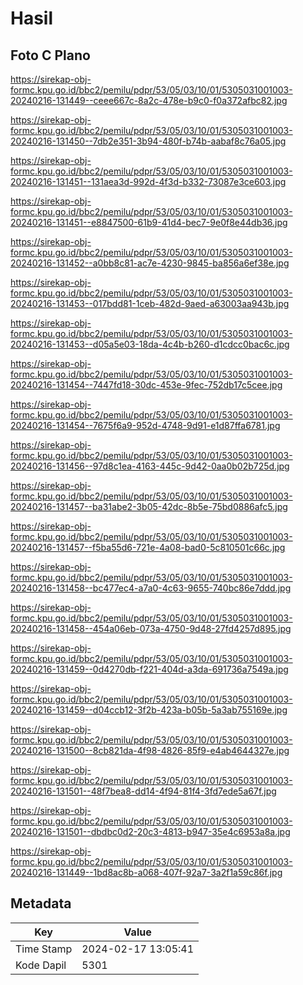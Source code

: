 # Hasil

## Foto C Plano

https://sirekap-obj-formc.kpu.go.id/bbc2/pemilu/pdpr/53/05/03/10/01/5305031001003-20240216-131449--ceee667c-8a2c-478e-b9c0-f0a372afbc82.jpg

https://sirekap-obj-formc.kpu.go.id/bbc2/pemilu/pdpr/53/05/03/10/01/5305031001003-20240216-131450--7db2e351-3b94-480f-b74b-aabaf8c76a05.jpg

https://sirekap-obj-formc.kpu.go.id/bbc2/pemilu/pdpr/53/05/03/10/01/5305031001003-20240216-131451--131aea3d-992d-4f3d-b332-73087e3ce603.jpg

https://sirekap-obj-formc.kpu.go.id/bbc2/pemilu/pdpr/53/05/03/10/01/5305031001003-20240216-131451--e8847500-61b9-41d4-bec7-9e0f8e44db36.jpg

https://sirekap-obj-formc.kpu.go.id/bbc2/pemilu/pdpr/53/05/03/10/01/5305031001003-20240216-131452--a0bb8c81-ac7e-4230-9845-ba856a6ef38e.jpg

https://sirekap-obj-formc.kpu.go.id/bbc2/pemilu/pdpr/53/05/03/10/01/5305031001003-20240216-131453--017bdd81-1ceb-482d-9aed-a63003aa943b.jpg

https://sirekap-obj-formc.kpu.go.id/bbc2/pemilu/pdpr/53/05/03/10/01/5305031001003-20240216-131453--d05a5e03-18da-4c4b-b260-d1cdcc0bac6c.jpg

https://sirekap-obj-formc.kpu.go.id/bbc2/pemilu/pdpr/53/05/03/10/01/5305031001003-20240216-131454--7447fd18-30dc-453e-9fec-752db17c5cee.jpg

https://sirekap-obj-formc.kpu.go.id/bbc2/pemilu/pdpr/53/05/03/10/01/5305031001003-20240216-131454--7675f6a9-952d-4748-9d91-e1d87ffa6781.jpg

https://sirekap-obj-formc.kpu.go.id/bbc2/pemilu/pdpr/53/05/03/10/01/5305031001003-20240216-131456--97d8c1ea-4163-445c-9d42-0aa0b02b725d.jpg

https://sirekap-obj-formc.kpu.go.id/bbc2/pemilu/pdpr/53/05/03/10/01/5305031001003-20240216-131457--ba31abe2-3b05-42dc-8b5e-75bd0886afc5.jpg

https://sirekap-obj-formc.kpu.go.id/bbc2/pemilu/pdpr/53/05/03/10/01/5305031001003-20240216-131457--f5ba55d6-721e-4a08-bad0-5c810501c66c.jpg

https://sirekap-obj-formc.kpu.go.id/bbc2/pemilu/pdpr/53/05/03/10/01/5305031001003-20240216-131458--bc477ec4-a7a0-4c63-9655-740bc86e7ddd.jpg

https://sirekap-obj-formc.kpu.go.id/bbc2/pemilu/pdpr/53/05/03/10/01/5305031001003-20240216-131458--454a06eb-073a-4750-9d48-27fd4257d895.jpg

https://sirekap-obj-formc.kpu.go.id/bbc2/pemilu/pdpr/53/05/03/10/01/5305031001003-20240216-131459--0d4270db-f221-404d-a3da-691736a7549a.jpg

https://sirekap-obj-formc.kpu.go.id/bbc2/pemilu/pdpr/53/05/03/10/01/5305031001003-20240216-131459--d04ccb12-3f2b-423a-b05b-5a3ab755169e.jpg

https://sirekap-obj-formc.kpu.go.id/bbc2/pemilu/pdpr/53/05/03/10/01/5305031001003-20240216-131500--8cb821da-4f98-4826-85f9-e4ab4644327e.jpg

https://sirekap-obj-formc.kpu.go.id/bbc2/pemilu/pdpr/53/05/03/10/01/5305031001003-20240216-131501--48f7bea8-dd14-4f94-81f4-3fd7ede5a67f.jpg

https://sirekap-obj-formc.kpu.go.id/bbc2/pemilu/pdpr/53/05/03/10/01/5305031001003-20240216-131501--dbdbc0d2-20c3-4813-b947-35e4c6953a8a.jpg

https://sirekap-obj-formc.kpu.go.id/bbc2/pemilu/pdpr/53/05/03/10/01/5305031001003-20240216-131449--1bd8ac8b-a068-407f-92a7-3a2f1a59c86f.jpg


## Metadata

| Key        | Value               |
| ---------- | ------------------- |
| Time Stamp | 2024-02-17 13:05:41 |
| Kode Dapil | 5301                |



